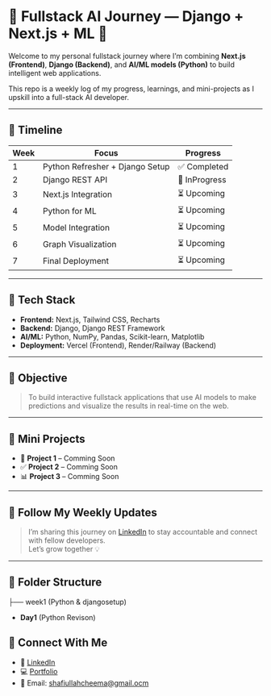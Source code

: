 # 🧠 Fullstack AI Journey — Django + Next.js + ML 🚀

Welcome to my personal fullstack journey where I’m combining **Next.js (Frontend)**, **Django (Backend)**, and **AI/ML models (Python)** to build intelligent web applications.

This repo is a weekly log of my progress, learnings, and mini-projects as I upskill into a full-stack AI developer.

---

## 📅 Timeline

| Week | Focus | Progress |
|------|-------|----------|
| 1 | Python Refresher + Django Setup | ✅ Completed |
| 2 | Django REST API | 🔄 InProgress |
| 3 | Next.js Integration | ⏳ Upcoming |
| 4 | Python for ML | ⏳ Upcoming |
| 5 | Model Integration | ⏳ Upcoming |
| 6 | Graph Visualization | ⏳ Upcoming |
| 7 | Final Deployment | ⏳ Upcoming |

---

## 🔧 Tech Stack

- **Frontend:** Next.js, Tailwind CSS, Recharts
- **Backend:** Django, Django REST Framework
- **AI/ML:** Python, NumPy, Pandas, Scikit-learn, Matplotlib
- **Deployment:** Vercel (Frontend), Render/Railway (Backend)

---

## 🎯 Objective

> To build interactive fullstack applications that use AI models to make predictions and visualize the results in real-time on the web.

---

## 🧩 Mini Projects 

- 📘 **Project 1** – Comming Soon  
- ✅ **Project 2** – Comming Soon
- 📊 **Project 3** – Comming Soon

---

## 🧵 Follow My Weekly Updates

> I’m sharing this journey on [LinkedIn](https://www.linkedin.com/in/shafi-ullah-086b83284/) to stay accountable and connect with fellow developers.  
Let’s grow together 💡

---

## 📂 Folder Structure
├── week1 (Python & djangosetup) 
- **Day1** (Python Revison)



## 🤝 Connect With Me

- 💼 [LinkedIn](https://www.linkedin.com/in/shafi-ullah-086b83284/)
- 💻 [Portfolio](https://portfolio-by-muhammad-shafiullah.netlify.app/)
- 📧 Email: shafiullahcheema@gmail.ocm


 
